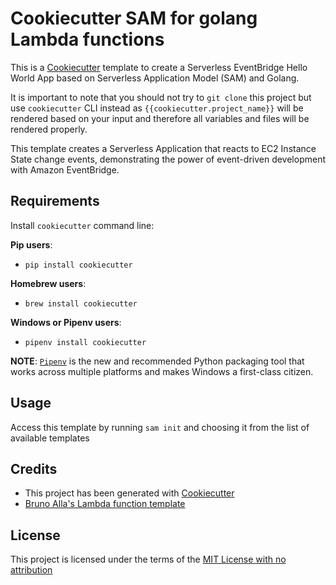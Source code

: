 # Cookiecutter SAM for golang Lambda functions

This is a [Cookiecutter](https://github.com/audreyr/cookiecutter) template to create a Serverless EventBridge Hello World App based on Serverless Application Model (SAM) and Golang.

It is important to note that you should not try to `git clone` this project but use `cookiecutter` CLI instead as ``{{cookiecutter.project_name}}`` will be rendered based on your input and therefore all variables and files will be rendered properly.

This template creates a Serverless Application that reacts to EC2 Instance State change events, demonstrating the power of event-driven development with Amazon EventBridge.
## Requirements

Install `cookiecutter` command line:

**Pip users**:

* `pip install cookiecutter`

**Homebrew users**:

* `brew install cookiecutter`

**Windows or Pipenv users**:

* `pipenv install cookiecutter`

**NOTE**: [`Pipenv`](https://github.com/pypa/pipenv) is the new and recommended Python packaging tool that works across multiple platforms and makes Windows a first-class citizen.

## Usage

Access this template by running `sam init` and choosing it from the list of available templates


## Credits

* This project has been generated with [Cookiecutter](https://github.com/audreyr/cookiecutter)
* [Bruno Alla's Lambda function template](https://github.com/browniebroke/cookiecutter-lambda-function)

## License

This project is licensed under the terms of the [MIT License with no attribution](/LICENSE)